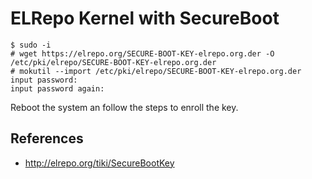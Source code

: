 # ELRepo Kernel with SecureBoot



```
$ sudo -i
# wget https://elrepo.org/SECURE-BOOT-KEY-elrepo.org.der -O /etc/pki/elrepo/SECURE-BOOT-KEY-elrepo.org.der
# mokutil --import /etc/pki/elrepo/SECURE-BOOT-KEY-elrepo.org.der
input password: 
input password again: 
```

Reboot the system an follow the steps to enroll the key.

## References
* http://elrepo.org/tiki/SecureBootKey
